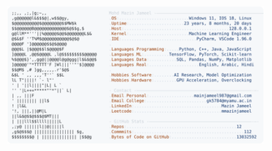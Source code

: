 <picture>
  <source srcset="https://raw.githubusercontent.com/mmazinjameel/mmazinjameel/main/dark_mode.svg?v=1753481448" media="(prefers-color-scheme: dark)">
  <img src="https://raw.githubusercontent.com/mmazinjameel/mmazinjameel/main/light_mode.svg?v=1753481448">
</picture>
